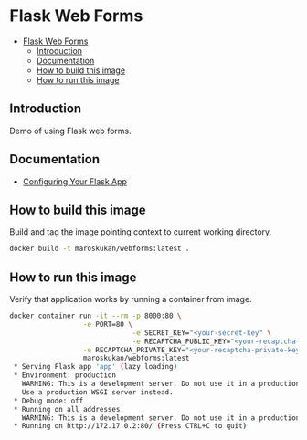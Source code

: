# Flask Web Forms

- [Flask Web Forms](#flask-web-forms)
  - [Introduction](#introduction)
  - [Documentation](#documentation)
  - [How to build this image](#how-to-build-this-image)
  - [How to run this image](#how-to-run-this-image)


## Introduction

Demo of using Flask web forms.

## Documentation

- [Configuring Your Flask App](https://hackersandslackers.com/configure-flask-applications/)


## How to build this image

Build and tag the image pointing context to current working directory. 

```bash
docker build -t maroskukan/webforms:latest .
```

## How to run this image

Verify that application works by running a container from image.

```bash
docker container run -it --rm -p 8000:80 \
			      -e PORT=80 \
                              -e SECRET_KEY="<your-secret-key" \
                              -e RECAPTCHA_PUBLIC_KEY="<your-recaptcha-public-key>" \
			      -e RECAPTCHA_PRIVATE_KEY="<your-recaptcha-private-key>" \
			      maroskukan/webforms:latest
 * Serving Flask app 'app' (lazy loading)
 * Environment: production
   WARNING: This is a development server. Do not use it in a production deployment.
   Use a production WSGI server instead.
 * Debug mode: off
 * Running on all addresses.
   WARNING: This is a development server. Do not use it in a production deployment.
 * Running on http://172.17.0.2:80/ (Press CTRL+C to quit)
```
